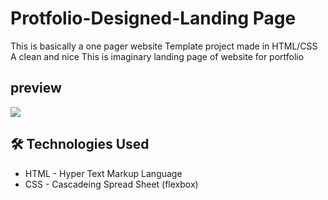 # Protfolio-Designed-Landing Page 

This is basically a one pager website Template project made in HTML/CSS 
A clean and nice This is imaginary landing page of website  for portfolio

## preview 
![](assets/Preview.png)
## 🛠 Technologies Used
  - HTML - Hyper Text Markup Language
  - CSS - Cascadeing Spread Sheet  (flexbox)
  

 
